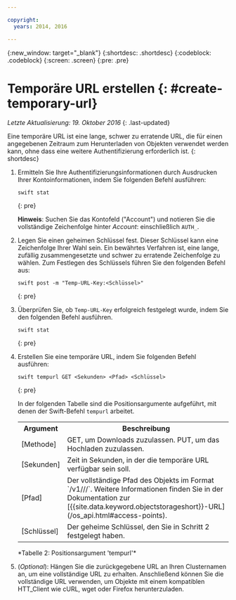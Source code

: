 ```yaml
---

copyright:
  years: 2014, 2016

---
```

{:new_window: target="_blank"}
{:shortdesc: .shortdesc}
{:codeblock: .codeblock}
{:screen: .screen}
{:pre: .pre}


# Temporäre URL erstellen {: #create-temporary-url}

*Letzte Aktualisierung: 19. Oktober 2016*
{: .last-updated}

Eine temporäre URL ist eine lange, schwer zu erratende URL, die für einen angegebenen Zeitraum zum Herunterladen von Objekten verwendet werden kann, ohne dass eine weitere Authentifizierung erforderlich ist.
{: shortdesc}


1. Ermitteln Sie Ihre Authentifizierungsinformationen durch Ausdrucken Ihrer Kontoinformationen, indem Sie folgenden Befehl ausführen:

    ```
    swift stat
    ```
    {: pre}
    
    **Hinweis**: Suchen Sie das Kontofeld ("Account") und notieren Sie die vollständige Zeichenfolge hinter *Account*: einschließlich `AUTH_`.
2. Legen Sie einen geheimen Schlüssel fest. Dieser Schlüssel kann eine Zeichenfolge Ihrer Wahl sein. Ein bewährtes Verfahren ist, eine lange, zufällig zusammengesetzte und schwer zu erratende Zeichenfolge zu wählen. Zum Festlegen des Schlüssels führen Sie den folgenden Befehl aus:

    ```
    swift post -m "Temp-URL-Key:<Schlüssel>"
    ```
    {: pre}
    
3. Überprüfen Sie, ob `Temp-URL-Key` erfolgreich festgelegt wurde, indem Sie den folgenden Befehl ausführen.

    ```
    swift stat
    ```
    {: pre}
    
4. Erstellen Sie eine temporäre URL, indem Sie folgenden Befehl ausführen:

    ```
    swift tempurl GET <Sekunden> <Pfad> <Schlüssel>
    ```
    {: pre}
    
    In der folgenden Tabelle sind die Positionsargumente aufgeführt, mit denen der Swift-Befehl `tempurl` arbeitet.
    <table>
      <tr>
        <th> Argument</th>
        <th> Beschreibung</th>
      </tr>
      <tr>
        <td> [Methode]</td>
        <td> GET, um Downloads zuzulassen. PUT, um das Hochladen zuzulassen. </td>
      </tr>
      <tr>
        <td> [Sekunden]</td>
        <td> Zeit in Sekunden, in der die temporäre URL verfügbar sein soll.</td>
      </tr>
      <tr>
        <td> [Pfad]</td>
        <td> Der vollständige Pfad des Objekts im Format `/v1/<Authentifizierungskonto>/<Containername>/<Objektname>`. Weitere Informationen finden Sie in der Dokumentation zur [{{site.data.keyword.objectstorageshort}}-URL](/os_api.html#access-points).</td>
      </tr>
      <tr>
        <td> [Schlüssel]</td>
        <td> Der geheime Schlüssel, den Sie in Schritt 2 festgelegt haben.</td>
      </tr>
    </table>
    *Tabelle 2: Positionsargument 'tempurl'*
5. (*Optional*): Hängen Sie die zurückgegebene URL an Ihren Clusternamen an, um eine vollständige URL zu erhalten. Anschließend können Sie die vollständige URL verwenden, um Objekte mit einem kompatiblen HTT_Client wie cURL, wget oder Firefox herunterzuladen.
